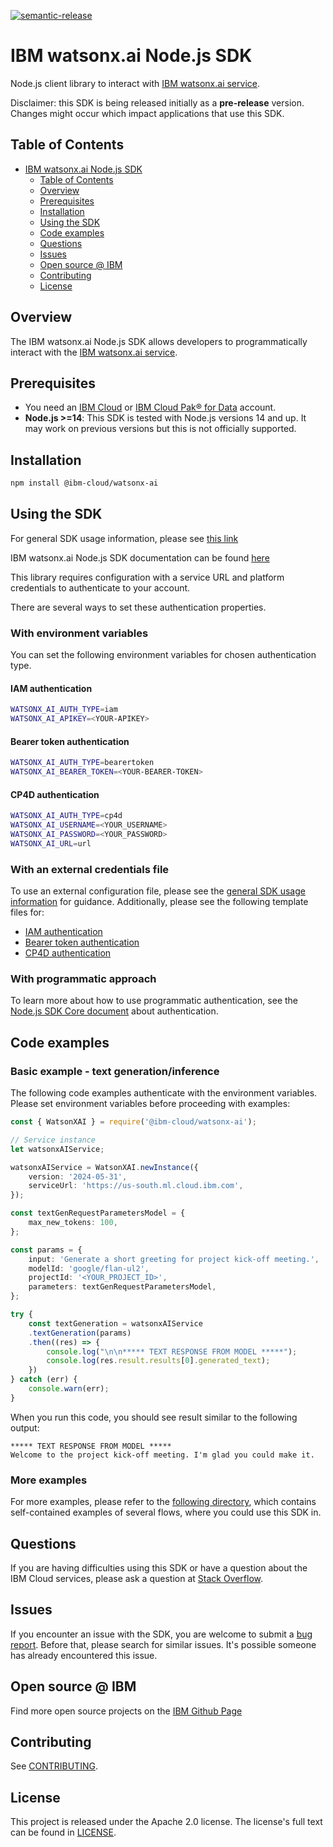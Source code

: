 [![semantic-release](https://img.shields.io/badge/%20%20%F0%9F%93%A6%F0%9F%9A%80-semantic--release-e10079.svg)](https://github.com/semantic-release/semantic-release)
<!--
[![npm-version](https://img.shields.io/npm/v/IBM/platform-services-node-sdk.svg)](https://www.npmjs.com/package/ibm-platform-services)
-->
# IBM watsonx.ai Node.js SDK
Node.js client library to interact with [IBM watsonx.ai service](https://cloud.ibm.com/apidocs/watsonx-ai).

Disclaimer: this SDK is being released initially as a **pre-release** version.
Changes might occur which impact applications that use this SDK.

## Table of Contents

<!--
  The TOC below is generated using the `markdown-toc` node package.

      https://github.com/jonschlinkert/markdown-toc

  You should regenerate the TOC after making changes to this file.

      npx markdown-toc -i README.md
  -->

<!-- toc -->

- [IBM watsonx.ai Node.js SDK](#ibm-watsonx-ai-sdk)
  - [Table of Contents](#table-of-contents)
  - [Overview](#overview)
  - [Prerequisites](#prerequisites)
  - [Installation](#installation)
  - [Using the SDK](#using-the-sdk)
  - [Code examples](#code-examples)
  - [Questions](#questions)
  - [Issues](#issues)
  - [Open source @ IBM](#open-source--ibm)
  - [Contributing](#contributing)
  - [License](#license)

<!-- tocstop -->

<!-- --------------------------------------------------------------- -->
## Overview

The IBM watsonx.ai Node.js SDK allows developers to programmatically interact with the [IBM watsonx.ai service](https://dataplatform.cloud.ibm.com/docs/content/wsj/getting-started/overview-wx.html?context=wx).

## Prerequisites
* You need an [IBM Cloud][ibm-cloud-onboarding] or [IBM Cloud Pak® for Data][ibm-cpd-onboarding] account.
* **Node.js >=14**: This SDK is tested with Node.js versions 14 and up. It may work on previous versions but this is not officially supported.

[ibm-cloud-onboarding]: http://cloud.ibm.com/registration
[ibm-cpd-onboarding]: https://dataplatform.cloud.ibm.com/registration/stepone?context=cpdaas&apps=all

## Installation
```sh
npm install @ibm-cloud/watsonx-ai
```

## Using the SDK
For general SDK usage information, please see
[this link](https://github.com/IBM/ibm-cloud-sdk-common/blob/main/README.md)

IBM watsonx.ai Node.js SDK documentation can be found [here](https://ibm.github.io/watsonx-ai-node-sdk/)

This library requires configuration with a service URL and platform credentials to authenticate to your account.

There are several ways to set these authentication properties.

### With environment variables

You can set the following environment variables for chosen authentication type.

#### IAM authentication

```sh
WATSONX_AI_AUTH_TYPE=iam
WATSONX_AI_APIKEY=<YOUR-APIKEY>
```

#### Bearer token authentication

```sh
WATSONX_AI_AUTH_TYPE=bearertoken
WATSONX_AI_BEARER_TOKEN=<YOUR-BEARER-TOKEN>
```

#### CP4D authentication

```sh
WATSONX_AI_AUTH_TYPE=cp4d
WATSONX_AI_USERNAME=<YOUR_USERNAME>
WATSONX_AI_PASSWORD=<YOUR_PASSWORD>
WATSONX_AI_URL=url
```

### With an external credentials file
To use an external configuration file, please see the [general SDK usage information](https://github.com/IBM/ibm-cloud-sdk-common#using-external-configuration) for guidance. Additionally, please see the following template files for:
- [IAM authentication](https://github.com/IBM/watsonx-ai-node-sdk/blob/main/examples/auth/watsonx_ai_ml_vml_v1_iam.env.template)
- [Bearer token authentication](https://github.com/IBM/watsonx-ai-node-sdk/blob/main/examples/auth/watsonx_ai_ml_vml_v1_bearer.env.template)
- [CP4D authentication](https://github.com/IBM/watsonx-ai-node-sdk/blob/main/examples/auth/watsonx_ai_ml_vml_v1_cp4d.env.template)

### With programmatic approach
To learn more about how to use programmatic authentication, see the [Node.js SDK Core document](https://github.com/IBM/node-sdk-core/blob/main/Authentication.md) about authentication.

## Code examples

### Basic example - text generation/inference
The following code examples authenticate with the environment variables.
Please set environment variables before proceeding with examples:
```ts
const { WatsonXAI } = require('@ibm-cloud/watsonx-ai');

// Service instance
let watsonxAIService;

watsonxAIService = WatsonXAI.newInstance({
    version: '2024-05-31',
    serviceUrl: 'https://us-south.ml.cloud.ibm.com',
});

const textGenRequestParametersModel = {
    max_new_tokens: 100,
};

const params = {
    input: 'Generate a short greeting for project kick-off meeting.',
    modelId: 'google/flan-ul2',
    projectId: '<YOUR_PROJECT_ID>',
    parameters: textGenRequestParametersModel,
};

try {
    const textGeneration = watsonxAIService
    .textGeneration(params)
    .then((res) => {
        console.log("\n\n***** TEXT RESPONSE FROM MODEL *****");
        console.log(res.result.results[0].generated_text);
    })
} catch (err) {
    console.warn(err);
}
```

When you run this code, you should see result similar to the following output:
```text
***** TEXT RESPONSE FROM MODEL *****
Welcome to the project kick-off meeting. I'm glad you could make it.
```

### More examples
For more examples, please refer to the [following directory](https://github.com/IBM/watsonx-ai-node-sdk/tree/main/examples/), which contains self-contained examples of several flows, where you could use this SDK in.

## Questions

If you are having difficulties using this SDK or have a question about the IBM Cloud services,
please ask a question at
[Stack Overflow](http://stackoverflow.com/questions/ask?tags=ibm-cloud).

## Issues
If you encounter an issue with the SDK, you are welcome to submit
a [bug report](https://github.com/IBM/watsonx-ai-node-sdk/issues).
Before that, please search for similar issues. It's possible someone has already encountered this issue.

## Open source @ IBM
Find more open source projects on the [IBM Github Page](http://ibm.github.io/)

## Contributing
See [CONTRIBUTING](CONTRIBUTING.md).

## License

This project is released under the Apache 2.0 license.
The license's full text can be found in
[LICENSE](LICENSE).
